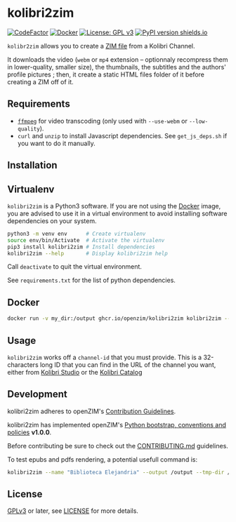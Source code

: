kolibri2zim
=============

[![CodeFactor](https://www.codefactor.io/repository/github/openzim/kolibri/badge)](https://www.codefactor.io/repository/github/openzim/kolibri)
[![Docker](https://ghcr-badge.deta.dev/openzim/kolibri/latest_tag?label=docker)](https://ghcr.io/openzim/kolibri)
[![License: GPL v3](https://img.shields.io/badge/License-GPLv3-blue.svg)](https://www.gnu.org/licenses/gpl-3.0)
[![PyPI version shields.io](https://img.shields.io/pypi/v/kolibri2zim.svg)](https://pypi.org/project/kolibri2zim/)

`kolibr2zim` allows you to create a [ZIM file](https://openzim.org) from a Kolibri Channel.

It downloads the video (`webm` or `mp4` extension – optionnaly
recompress them in lower-quality, smaller size), the thumbnails, the
subtitles and the authors' profile pictures ; then, it create a static
HTML files folder of it before creating a ZIM off of it.

Requirements
------------

* [`ffmpeg`](https://ffmpeg.org/) for video transcoding (only used with `--use-webm` or `--low-quality`).
* `curl` and `unzip` to install Javascript dependencies. See `get_js_deps.sh` if you want to do it manually.

Installation
------------

## Virtualenv

`kolibri2zim` is a Python3 software. If you are not using the
[Docker](https://docker.com) image, you are advised to use it in a
virtual environment to avoid installing software dependencies on your system.

```bash
python3 -m venv env      # Create virtualenv
source env/bin/Activate  # Activate the virtualenv
pip3 install kolibri2zim # Install dependencies
kolibri2zim --help       # Display kolibri2zim help
```

Call `deactivate` to quit the virtual environment.

See `requirements.txt` for the list of python dependencies.

## Docker

```bash
docker run -v my_dir:/output ghcr.io/openzim/kolibri2zim kolibri2zim --help
```

Usage
-----

`kolibri2zim` works off a `channel-id` that you must provide. This is a 32-characters long ID that you can find in the URL of the channel you want, either from [Kolibri Studio](https://studio.learningequality.org) or the [Kolibri Catalog](https://kolibri-catalog-en.learningequality.org)

Development
-----------

kolibri2zim adheres to openZIM's [Contribution Guidelines](https://github.com/openzim/overview/wiki/Contributing).

kolibri2zim has implemented openZIM's [Python bootstrap, conventions and policies](https://github.com/openzim/_python-bootstrap/docs/Policy.md) **v1.0.0**.

Before contributing be sure to check out the
[CONTRIBUTING.md](CONTRIBUTING.md) guidelines.

To test epubs and pdfs rendering, a potential usefull command is:
```bash
kolibri2zim --name "Biblioteca Elejandria" --output /output --tmp-dir /tmp --zim-file Biblioteca_Elejandria.zim --channel-id "fed29d60e4d84a1e8dcfc781d920b40e" --node-ids 'd92c07655128458f8248416154b18a68,89fe2f86ee3f4fbaa7fb2bf9bd56d088,75f99e6b97d14b14a4e74762ad77391f,89fe2f86ee3f4fbaa7fb2bf9bd56d088'
```

License
-------

[GPLv3](https://www.gnu.org/licenses/gpl-3.0) or later, see
[LICENSE](LICENSE) for more details.
